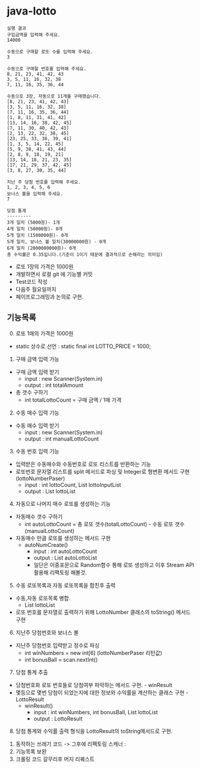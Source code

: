 # java-lotto

```
실행 결과
구입금액을 입력해 주세요.
14000

수동으로 구매할 로또 수를 입력해 주세요.
3

수동으로 구매할 번호를 입력해 주세요.
8, 21, 23, 41, 42, 43
3, 5, 11, 16, 32, 38
7, 11, 16, 35, 36, 44

수동으로 3장, 자동으로 11개를 구매했습니다.
[8, 21, 23, 41, 42, 43]
[3, 5, 11, 16, 32, 38]
[7, 11, 16, 35, 36, 44]
[1, 8, 11, 31, 41, 42]
[13, 14, 16, 38, 42, 45]
[7, 11, 30, 40, 42, 43]
[2, 13, 22, 32, 38, 45]
[23, 25, 33, 36, 39, 41]
[1, 3, 5, 14, 22, 45]
[5, 9, 38, 41, 43, 44]
[2, 8, 9, 18, 19, 21]
[13, 14, 18, 21, 23, 35]
[17, 21, 29, 37, 42, 45]
[3, 8, 27, 30, 35, 44]

지난 주 당첨 번호를 입력해 주세요.
1, 2, 3, 4, 5, 6
보너스 볼을 입력해 주세요.
7

당첨 통계
---------
3개 일치 (5000원)- 1개
4개 일치 (50000원)- 0개
5개 일치 (1500000원)- 0개
5개 일치, 보너스 볼 일치(30000000원) - 0개
6개 일치 (2000000000원)- 0개
총 수익률은 0.35입니다.(기준이 1이기 때문에 결과적으로 손해라는 의미임)
```

- 로또 1장의 가격은 1000원
- 개발하면서 로컬 git 에 기능별 커밋
- Test코드 작성
- 다음주 월요일까지
- 페이프로그래밍과 논의로 구현.

## 기능목록
0) 로또 1매의 가격은 1000원
  * static 상수로 선언 : static final int LOTTO_PRICE = 1000;

1) 구매 금액 입력 가능
  * 구매 금액 입력 받기
      * input : new Scanner(System.in)
      * output : int totalAmount
  * 총 갯수 구하기
      * int totalLottoCount = 구매 금액 / 1매 가격
    
2) 수동 매수 입력 기능
  * 수동 매수 입력 받기
    * input : new Scanner(System.in)
    * output : int manualLottoCount
    
3) 수동 번호 입력 기능
  * 입력받은 수동매수와 수동번호로 로또 리스트를 반환하는 기능
  * 로또번호 문자열 리스트를 split 메서드로 파싱 및 Integer로 형변환 메서드 구현(lottoNumberPaser)
    * input : int lottoCount, List<String> lottoInputList
    * output : List<LottoNumber> lottoList
    
4) 자동으로 나머지 매수 로또를 생성하는 기능
  * 자동매수 갯수 구하기
    * int autoLottoCount = 총 로또 갯수(totalLottoCount) - 수동 로또 갯수(manualLottoCount)
  * 자동매수 만큼 로또를 생성하는 메서드 구현
    * autoNumCreate()
      * input : int autoLottoCount
      * output : List<LottoNumber> autoLottoList
      * 일단은 이중포문으로 Random함수 통해 로또 생성하고 이후 Stream API활용해 리팩토링 해볼것.
    
5) 수동 로또목록과 자동 로또목록을 합친후 출력
  * 수동,자동 로또목록 병합.
    * List<LottoNumber> lottoList
  * 로또 번호를 문자열로 출력하기 위해 LottoNumber 클래스의 toString() 메서드 구현
  
6) 지난주 당첨번호와 보너스 볼
  * 지난주 당첨번호 입력받고 정수로 파싱 
    * int winNumbers = new int[6] (lottoNumberPaser 리턴값)
    * int bonusBall = scan.nextInt()
    
7) 당첨 통계 추출
  * 당첨번호화 로또 번호들로 당첨여부 파악하는 메서드 구현. - winResult
  * 몇등으로 몇번 당첨이 되었는지에 대한 정보와 수익률을 계산하는 클래스 구현 - LottoResult   
    * winResult()
      * input : int winNumbers, int bonusBall, List<LottoNumber> lottoList 
      * output : LottoResult

8) 당첨 통계와 수익률 출력 형식을 LottoResult의 toString메서드로 구현.     


1. 동작하는 쓰레기 코드 -> 그후에 리펙토링
스캐너 : 
2. 기능목록 보완 
3. 크롤링 코드 갈무리후 머지 리퀘스트